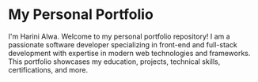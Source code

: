 # My Personal Portfolio
I'm Harini Alwa.
Welcome to my personal portfolio repository! I am a passionate software developer specializing in front-end and full-stack development with expertise in modern web technologies and frameworks. This portfolio showcases my education, projects, technical skills, certifications, and more.
